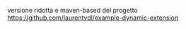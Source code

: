 versione ridotta e maven-based del progetto https://github.com/laurentvdl/example-dynamic-extension
